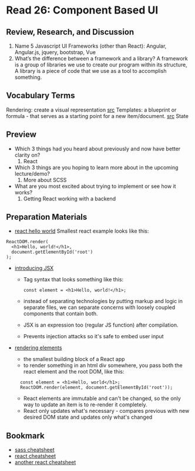 # Read 26: Component Based UI

## Review, Research, and Discussion

1. Name 5 Javascript UI Frameworks (other than React): Angular, Angular.js, jquery, bootstrap, Vue
2. What’s the difference between a framework and a library? A framework is a group of libraries we use to create our program within its structure, A library is a piece of code that we use as a tool to accomplish something.

## Vocabulary Terms

Rendering: create a visual representation [src](https://www.quora.com/What-does-rendering-mean-in-computer-science-and-why-is-this-word-used-to-describe-what-it-means)
Templates: a blueprint or formula - that serves as a starting point for a new item/document. [src](https://www.google.com/search?sxsrf=ALeKk00EEg2IwaXMAeQMaNCSv0yZBByasQ%3A1610419764666&ei=NA79X_yLKKnP0PEPoraxoAg&q=define+template+computer+science&oq=define+template+computer+science&gs_lcp=CgZwc3ktYWIQAzoECAAQRzoECAAQDToGCAAQBxAeOgYIABANEB46CggAEAgQDRAKEB5QhxJYth5g4B9oAHADeACAAWiIAbcFkgEDOC4xmAEAoAEBqgEHZ3dzLXdpesgBCMABAQ&sclient=psy-ab&ved=0ahUKEwj89YuQsZXuAhWpJzQIHSJbDIQQ4dUDCA0&uact=5)
State

## Preview

* Which 3 things had you heard about previously and now have better clarity on?
  1. React
* Which 3 things are you hoping to learn more about in the upcoming lecture/demo?
  1. More about SCSS
* What are you most excited about trying to implement or see how it works?
  1. Getting React working with a backend

## Preparation Materials

* [react hello world](https://facebook.github.io/react/docs/hello-world.html)
Smallest react example looks like this:

``` JSX
ReactDOM.render(
  <h1>Hello, world!</h1>,
  document.getElementById('root')
);
```

* [introducing JSX](https://facebook.github.io/react/docs/introducing-jsx.html)
  * Tag syntax that looks something like this:

    ``` JSX
    const element = <h1>Hello, world!</h1>;
    ```

  * instead of separating technologies by putting markup and logic in separate files, we can separate concerns with loosely coupled components that contain both. 
  * JSX is an expression too (regular JS function) after compilation.
  * Prevents injection attacks so it's safe to embed user input

* [rendering elements](https://facebook.github.io/react/docs/rendering-elements.html)
  * the smallest building block of a React app
  * to render something in an html div somewhere, you pass both the react element and the root DOM, like this:

  ```JSX
    const element = <h1>Hello, world</h1>;
    ReactDOM.render(element, document.getElementById('root'));
  ```

  * React elements are immutable and can't be changed, so the only way to update an item is to re-render it completely.
  * React only updates what's necessary - compares previous with new desired DOM state and updates only what's changed

## Bookmark

* [sass cheatsheet](https://devhints.io/sass)
* [react cheatsheet](https://devhints.io/react)
* [another react cheatsheet](https://reactcheatsheet.com/)
